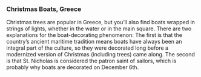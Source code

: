 ### Christmas Boats, Greece
Christmas trees are popular in Greece, but you’ll also find boats wrapped in strings of lights, whether in the water or in the main square.
There are two explanations for the boat-decorating phenomenon: The first is that the country’s ancient maritime tradition means boats have always
been an integral part of the culture, so they were decorated long before a modernized version of Christmas (including trees) came along.
The second is that St. Nicholas is considered the patron saint of sailors, which is probably why boats are decorated on December 6th.
